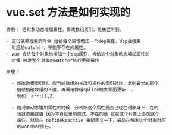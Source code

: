 

#  vue.set 方法是如何实现的
   
    作用： 给对象动态增加属性，修改数组索引，能被监听到。

    - 进行依赖搜集的时候 给给每个属性增加一个dep属性，dep会搜集
      对应的watcher，不能不存在的属性。
    - vue 会给每个对象也增加一个dep属性，当给这个对象动态增加属性的
      时候 触发整个对象的watcher执行更新操作

    原理：
       
      - 修改数组索引时，取当前数组的长度和操作的索引对比，拿到最大的那个
        值赋值给数组的长度，再调用数组splice触发视图更新  。
        例如: arr:[1,2] 

      - 给对象动态增加属性的时候，会判断这个属性是否已经在对象身上，在的
        话就直接赋值 因为本身就是响应式。不在的话 就在这个对象上添加这个
        属性，然后在 defineReactive 重新定义一下，最后在触发这个对象对应
        的watcher执行。
         
